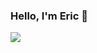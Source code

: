 ### Hello, I'm Eric 👋
<img
  align="center"
  src="https://github-readme-stats.vercel.app/api/?username=ericolaf&theme=dracula"
/>

<!--
**EricOlaf/ericolaf** is a ✨ _special_ ✨ repository because its `README.md` (this file) appears on your GitHub profile.

Here are some ideas to get you started:

- 🔭 I’m currently working on ...
- 🌱 I’m currently learning ...
- 👯 I’m looking to collaborate on ...
- 🤔 I’m looking for help with ...
- 💬 Ask me about ...
- 📫 How to reach me: ...
- 😄 Pronouns: ...
- ⚡ Fun fact: ...
-->
